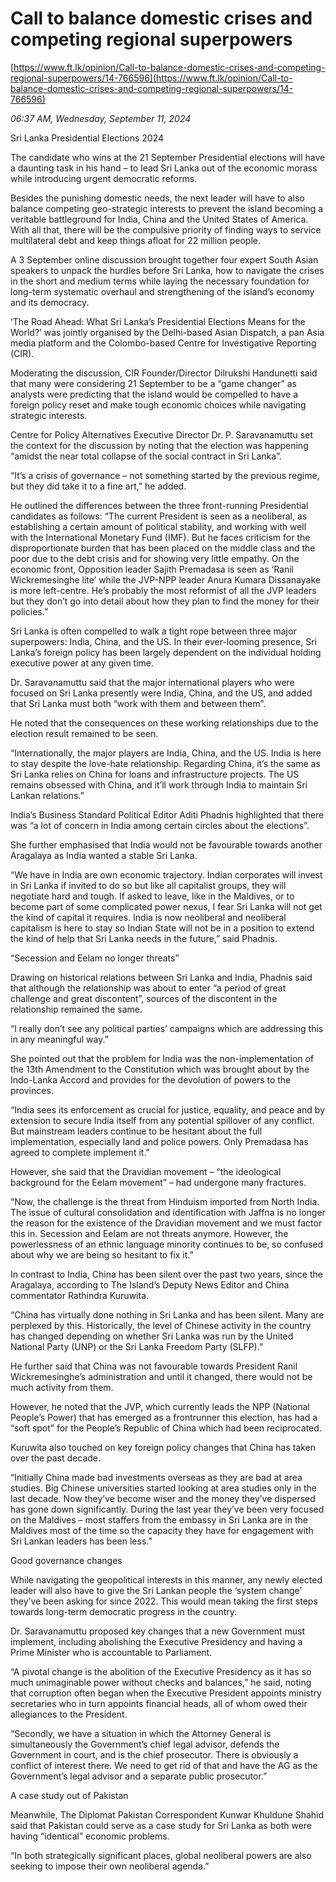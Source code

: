 # Call to balance domestic crises and competing regional superpowers

[https://www.ft.lk/opinion/Call-to-balance-domestic-crises-and-competing-regional-superpowers/14-766596](https://www.ft.lk/opinion/Call-to-balance-domestic-crises-and-competing-regional-superpowers/14-766596)

*06:37 AM, Wednesday, September 11, 2024*

Sri Lanka Presidential Elections 2024

The candidate who wins at the 21 September Presidential elections will have a daunting task in his hand – to lead Sri Lanka out of the economic morass while introducing urgent democratic reforms.

Besides the punishing domestic needs, the next leader will have to also balance competing geo-strategic interests to prevent the island becoming a veritable battleground for India, China and the United States of America. With all that, there will be the compulsive priority of finding ways to service multilateral debt and keep things afloat for 22 million people.

A 3 September online discussion brought together four expert South Asian speakers to unpack the hurdles before Sri Lanka, how to navigate the crises in the short and medium terms while laying the necessary foundation for long-term systematic overhaul and strengthening of the island’s economy and its democracy.

‘The Road Ahead: What Sri Lanka’s Presidential Elections Means for the World?’ was jointly organised by the Delhi-based Asian Dispatch, a pan Asia media platform and the Colombo-based Centre for Investigative Reporting (CIR).

Moderating the discussion, CIR Founder/Director Dilrukshi Handunetti said that many were considering 21 September to be a “game changer” as analysts were predicting that the island would be compelled to have a foreign policy reset and make tough economic choices while navigating strategic interests.

Centre for Policy Alternatives Executive Director Dr. P. Saravanamuttu set the context for the discussion by noting that the election was happening “amidst the near total collapse of the social contract in Sri Lanka”.

“It’s a crisis of governance – not something started by the previous regime, but they did take it to a fine art,” he added.

He outlined the differences between the three front-running Presidential candidates as follows: “The current President is seen as a neoliberal, as establishing a certain amount of political stability, and working with well with the International Monetary Fund (IMF). But he faces criticism for the disproportionate burden that has been placed on the middle class and the poor due to the debt crisis and for showing very little empathy. On the economic front, Opposition leader Sajith Premadasa is seen as ‘Ranil Wickremesinghe lite’ while the JVP-NPP leader Anura Kumara Dissanayake is more left-centre. He’s probably the most reformist of all the JVP leaders but they don’t go into detail about how they plan to find the money for their policies.”

Sri Lanka is often compelled to walk a tight rope between three major superpowers: India, China, and the US. In their ever-looming presence, Sri Lanka’s foreign policy has been largely dependent on the individual holding executive power at any given time.

Dr. Saravanamuttu said that the major international players who were focused on Sri Lanka presently were India, China, and the US, and added that Sri Lanka must both “work with them and between them”.

He noted that the consequences on these working relationships due to the election result remained to be seen.

“Internationally, the major players are India, China, and the US. India is here to stay despite the love-hate relationship. Regarding China, it’s the same as Sri Lanka relies on China for loans and infrastructure projects. The US remains obsessed with China, and it’ll work through India to maintain Sri Lankan relations.”

India’s Business Standard Political Editor Aditi Phadnis highlighted that there was “a lot of concern in India among certain circles about the elections”.

She further emphasised that India would not be favourable towards another Aragalaya as India wanted a stable Sri Lanka.

“We have in India are own economic trajectory. Indian corporates will invest in Sri Lanka if invited to do so but like all capitalist groups, they will negotiate hard and tough. If asked to leave, like in the Maldives, or to become part of some complicated power nexus, I fear Sri Lanka will not get the kind of capital it requires. India is now neoliberal and neoliberal capitalism is here to stay so Indian State will not be in a position to extend the kind of help that Sri Lanka needs in the future,” said Phadnis.

“Secession and Eelam no longer threats”

Drawing on historical relations between Sri Lanka and India, Phadnis said that although the relationship was about to enter “a period of great challenge and great discontent”, sources of the discontent in the relationship remained the same.

“I really don’t see any political parties’ campaigns which are addressing this in any meaningful way.”

She pointed out that the problem for India was the non-implementation of the 13th Amendment to the Constitution which was brought about by the Indo-Lanka Accord and provides for the devolution of powers to the provinces.

“India sees its enforcement as crucial for justice, equality, and peace and by extension to secure India itself from any potential spillover of any conflict. But mainstream leaders continue to be hesitant about the full implementation, especially land and police powers. Only Premadasa has agreed to complete implement it.”

However, she said that the Dravidian movement – “the ideological background for the Eelam movement” – had undergone many fractures.

“Now, the challenge is the threat from Hinduism imported from North India. The issue of cultural consolidation and identification with Jaffna is no longer the reason for the existence of the Dravidian movement and we must factor this in. Secession and Eelam are not threats anymore. However, the powerlessness of an ethnic language minority continues to be, so confused about why we are being so hesitant to fix it.”

In contrast to India, China has been silent over the past two years, since the Aragalaya, according to The Island’s Deputy News Editor and China commentator Rathindra Kuruwita.

“China has virtually done nothing in Sri Lanka and has been silent. Many are perplexed by this. Historically, the level of Chinese activity in the country has changed depending on whether Sri Lanka was run by the United National Party (UNP) or the Sri Lanka Freedom Party (SLFP).”

He further said that China was not favourable towards President Ranil Wickremesinghe’s administration and until it changed, there would not be much activity from them.

However, he noted that the JVP, which currently leads the NPP (National People’s Power) that has emerged as a frontrunner this election, has had a “soft spot” for the People’s Republic of China which had been reciprocated.

Kuruwita also touched on key foreign policy changes that China has taken over the past decade.

“Initially China made bad investments overseas as they are bad at area studies. Big Chinese universities started looking at area studies only in the last decade. Now they’ve become wiser and the money they’ve dispersed has gone down significantly. During the last year they’ve been very focused on the Maldives – most staffers from the embassy in Sri Lanka are in the Maldives most of the time so the capacity they have for engagement with Sri Lankan leaders has been less.”

Good governance changes

While navigating the geopolitical interests in this manner, any newly elected leader will also have to give the Sri Lankan people the ‘system change’ they’ve been asking for since 2022. This would mean taking the first steps towards long-term democratic progress in the country.

Dr. Saravanamuttu proposed key changes that a new Government must implement, including abolishing the Executive Presidency and having a Prime Minister who is accountable to Parliament.

“A pivotal change is the abolition of the Executive Presidency as it has so much unimaginable power without checks and balances,” he said, noting that corruption often began when the Executive President appoints ministry secretaries who in turn appoints financial heads, all of whom owed their allegiances to the President.

“Secondly, we have a situation in which the Attorney General is simultaneously the Government’s chief legal advisor, defends the Government in court, and is the chief prosecutor. There is obviously a conflict of interest there. We need to get rid of that and have the AG as the Government’s legal advisor and a separate public prosecutor.”

A case study out of Pakistan

Meanwhile, The Diplomat Pakistan Correspondent Kunwar Khuldune Shahid said that Pakistan could serve as a case study for Sri Lanka as both were having “identical” economic problems.

“In both strategically significant places, global neoliberal powers are also seeking to impose their own neoliberal agenda.”

